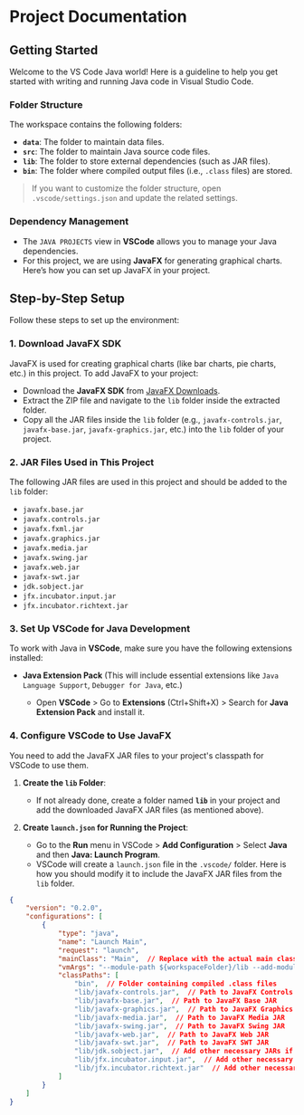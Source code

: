 # Project Documentation

## Getting Started

Welcome to the VS Code Java world! Here is a guideline to help you get started with writing and running Java code in Visual Studio Code.

### Folder Structure

The workspace contains the following folders:
- **`data`**: The folder to maintain data files.
- **`src`**: The folder to maintain Java source code files.
- **`lib`**: The folder to store external dependencies (such as JAR files).
- **`bin`**: The folder where compiled output files (i.e., `.class` files) are stored.

> If you want to customize the folder structure, open `.vscode/settings.json` and update the related settings.

### Dependency Management

- The `JAVA PROJECTS` view in **VSCode** allows you to manage your Java dependencies.
- For this project, we are using **JavaFX** for generating graphical charts. Here’s how you can set up JavaFX in your project.

## Step-by-Step Setup

Follow these steps to set up the environment:

### 1. **Download JavaFX SDK**

JavaFX is used for creating graphical charts (like bar charts, pie charts, etc.) in this project. To add JavaFX to your project:

- Download the **JavaFX SDK** from [JavaFX Downloads](https://openjfx.io/).
- Extract the ZIP file and navigate to the `lib` folder inside the extracted folder.
- Copy all the JAR files inside the `lib` folder (e.g., `javafx-controls.jar`, `javafx-base.jar`, `javafx-graphics.jar`, etc.) into the `lib` folder of your project.

### 2. **JAR Files Used in This Project**

The following JAR files are used in this project and should be added to the `lib` folder:

- `javafx.base.jar`
- `javafx.controls.jar`
- `javafx.fxml.jar`
- `javafx.graphics.jar`
- `javafx.media.jar`
- `javafx.swing.jar`
- `javafx.web.jar`
- `javafx-swt.jar`
- `jdk.sobject.jar`
- `jfx.incubator.input.jar`
- `jfx.incubator.richtext.jar`

### 3. **Set Up VSCode for Java Development**

To work with Java in **VSCode**, make sure you have the following extensions installed:

- **Java Extension Pack** (This will include essential extensions like `Java Language Support`, `Debugger for Java`, etc.)
  
   - Open **VSCode** > Go to **Extensions** (Ctrl+Shift+X) > Search for **Java Extension Pack** and install it.

### 4. **Configure VSCode to Use JavaFX**

You need to add the JavaFX JAR files to your project's classpath for VSCode to use them.

1. **Create the `lib` Folder**:
   - If not already done, create a folder named **`lib`** in your project and add the downloaded JavaFX JAR files (as mentioned above).

2. **Create `launch.json` for Running the Project**:
   - Go to the **Run** menu in VSCode > **Add Configuration** > Select **Java** and then **Java: Launch Program**.
   - VSCode will create a `launch.json` file in the `.vscode/` folder. Here is how you should modify it to include the JavaFX JAR files from the `lib` folder.

```json
{
    "version": "0.2.0",
    "configurations": [
        {
            "type": "java",
            "name": "Launch Main",
            "request": "launch",
            "mainClass": "Main",  // Replace with the actual main class 
            "vmArgs": "--module-path ${workspaceFolder}/lib --add-modules javafx.controls,javafx.fxml",
            "classPaths": [
                "bin",  // Folder containing compiled .class files
                "lib/javafx-controls.jar",  // Path to JavaFX Controls JAR
                "lib/javafx-base.jar",  // Path to JavaFX Base JAR
                "lib/javafx-graphics.jar",  // Path to JavaFX Graphics JAR
                "lib/javafx-media.jar",  // Path to JavaFX Media JAR
                "lib/javafx-swing.jar",  // Path to JavaFX Swing JAR
                "lib/javafx-web.jar",  // Path to JavaFX Web JAR
                "lib/javafx-swt.jar",  // Path to JavaFX SWT JAR
                "lib/jdk.sobject.jar",  // Add other necessary JARs if any
                "lib/jfx.incubator.input.jar",  // Add other necessary JARs if any
                "lib/jfx.incubator.richtext.jar"  // Add other necessary JARs if any
            ]
        }
    ]
}
